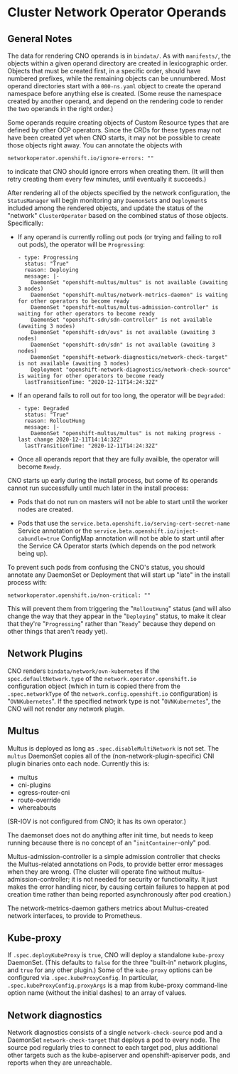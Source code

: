 # Cluster Network Operator Operands

## General Notes

The data for rendering CNO operands is in `bindata/`. As with
`manifests/`, the objects within a given operand directory are created
in lexicographic order. Objects that must be created first, in a
specific order, should have numbered prefixes, while the remaining
objects can be unnumbered. Most operand directories start with a
`000-ns.yaml` object to create the operand namespace before anything
else is created. (Some reuse the namespace created by another operand,
and depend on the rendering code to render the two operands in the
right order.)

Some operands require creating objects of Custom Resource types that
are defined by other OCP operators. Since the CRDs for these types may
not have been created yet when CNO starts, it may not be possible to
create those objects right away. You can annotate the objects with

    networkoperator.openshift.io/ignore-errors: ""

to indicate that CNO should ignore errors when creating them. (It will
then retry creating them every few minutes, until eventually it
succeeds.)

After rendering all of the objects specified by the network
configuration, the `StatusManager` will begin monitoring any
`DaemonSet`s and `Deployment`s included among the rendered objects,
and update the status of the "network" `ClusterOperator` based on the
combined status of those objects. Specifically:

  - If any operand is currently rolling out pods (or trying and
    failing to roll out pods), the operator will be `Progressing`:

        - type: Progressing
          status: "True"
          reason: Deploying
          message: |-
            DaemonSet "openshift-multus/multus" is not available (awaiting 3 nodes)
            DaemonSet "openshift-multus/network-metrics-daemon" is waiting for other operators to become ready
            DaemonSet "openshift-multus/multus-admission-controller" is waiting for other operators to become ready
            DaemonSet "openshift-sdn/sdn-controller" is not available (awaiting 3 nodes)
            DaemonSet "openshift-sdn/ovs" is not available (awaiting 3 nodes)
            DaemonSet "openshift-sdn/sdn" is not available (awaiting 3 nodes)
            DaemonSet "openshift-network-diagnostics/network-check-target" is not available (awaiting 3 nodes)
            Deployment "openshift-network-diagnostics/network-check-source" is waiting for other operators to become ready
          lastTransitionTime: "2020-12-11T14:24:32Z"

  - If an operand fails to roll out for too long, the operator will
    be `Degraded`:

        - type: Degraded
          status: "True"
          reason: RolloutHung
          message: |-
            DaemonSet "openshift-multus/multus" is not making progress - last change 2020-12-11T14:14:32Z"
          lastTransitionTime: "2020-12-11T14:24:32Z"

  - Once all operands report that they are fully availble, the
    operator will become `Ready`.

CNO starts up early during the install process, but some of its
operands cannot run successfully until much later in the install
process:

  - Pods that do not run on masters will not be able to start until
    the worker nodes are created.

  - Pods that use the
    `service.beta.openshift.io/serving-cert-secret-name` Service
    annotation or the `service.beta.openshift.io/inject-cabundle=true`
    ConfigMap annotation will not be able to start until after the
    Service CA Operator starts (which depends on the pod network being
    up).

To prevent such pods from confusing the CNO's status, you should
annotate any DaemonSet or Deployment that will start up "late" in the
install process with:

    networkoperator.openshift.io/non-critical: ""

This will prevent them from triggering the "`RolloutHung`" status (and
will also change the way that they appear in the "`Deploying`" status,
to make it clear that they're "`Progressing`" rather than "`Ready`"
because they depend on other things that aren't ready yet).

## Network Plugins

CNO renders `bindata/network/ovn-kubernetes` if the
`spec.defaultNetwork.type` of the `network.operator.openshift.io`
configuration object (which in turn is copied there from the
`.spec.networkType` of the `network.config.openshift.io`
configuration) is "`OVNKubernetes`". If the specified network type is
not "`OVNKubernetes`", the CNO will not render any network plugin.

## Multus

Multus is deployed as long as `.spec.disableMultiNetwork` is not set.
The `multus` DaemonSet copies all of the (non-network-plugin-specific)
CNI plugin binaries onto each node. Currently this is:

  - multus
  - cni-plugins
  - egress-router-cni
  - route-override
  - whereabouts

(SR-IOV is not configured from CNO; it has its own operator.)

The daemonset does not do anything after init time, but needs to keep
running because there is no concept of an "`initContainer`-only" pod.

Multus-admission-controller is a simple admission controller that
checks the Multus-related annotations on Pods, to provide better error
messages when they are wrong. (The cluster will operate fine without
multus-admission-controller; it is not needed for security or functionality. It
just makes the error handling nicer, by causing certain failures to
happen at pod creation time rather than being reported asynchronously
after pod creation.)

The network-metrics-daemon gathers metrics about Multus-created
network interfaces, to provide to Prometheus.

## Kube-proxy

If `.spec.deployKubeProxy` is `true`, CNO will deploy a standalone
`kube-proxy` DaemonSet. (This defaults to `false` for the three
"built-in" network plugins, and `true` for any other plugin.) Some of
the `kube-proxy` options can be configured via
`.spec.kubeProxyConfig`. In particular,
`.spec.kubeProxyConfig.proxyArgs` is a map from kube-proxy
command-line option name (without the initial dashes) to an array of
values.

## Network diagnostics

Network diagnostics consists of a single `network-check-source` pod
and a DaemonSet `network-check-target` that deploys a pod to every
node. The source pod regularly tries to connect to each target pod,
plus additional other targets such as the kube-apiserver and
openshift-apiserver pods, and reports when they are unreachable.
